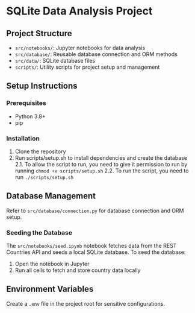 # SQLite Data Analysis Project

## Project Structure

- `src/notebooks/`: Jupyter notebooks for data analysis
- `src/database/`: Reusable database connection and ORM methods
- `src/data/`: SQLite database files
- `scripts/`: Utility scripts for project setup and management

## Setup Instructions

### Prerequisites

- Python 3.8+
- pip

### Installation

1. Clone the repository
2. Run scripts/setup.sh to install dependencies and create the database
   2.1. To allow the script to run, you need to give it permission to run by running `chmod +x scripts/setup.sh`
   2.2. To run the script, you need to run `./scripts/setup.sh`

## Database Management

Refer to `src/database/connection.py` for database connection and ORM setup.

### Seeding the Database

The `src/notebooks/seed.ipynb` notebook fetches data from the REST Countries API and seeds a local SQLite database.
To seed the database:

1. Open the notebook in Jupyter
2. Run all cells to fetch and store country data locally

## Environment Variables

Create a `.env` file in the project root for sensitive configurations.
